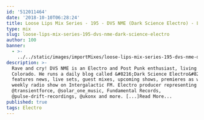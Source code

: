 ```yaml
---
id: '512011464'
date: '2018-10-10T06:28:24'
title: Loose Lips Mix Series - 195 - DVS NME (Dark Science Electro) - Loose Lips
type: mix
slug: loose-lips-mix-series-195-dvs-nme-dark-science-electro
author: 100
banner:
  - >-
    ../../static/images/importMixes/loose-lips-mix-series-195-dvs-nme-dark-science-electro/image3133.jpeg
description: >-
  Rave and cry! DVS NME is an Electro and Post Punk enthusiast, living in
  Colorado. He runs a daily blog called &#8216;Dark Science Electro&#8217; which
  features news, live sets, guest mixes, upcoming shows, premieres as well as a
  weekly radio show on Intergalactic FM. Electro producer representing
  @transientforce, @solar_one_music, Fundamental Records,
  @pulse-drift-recordings, @ukonx and more. [...]Read More...
published: true
tags: Electro
---
```

